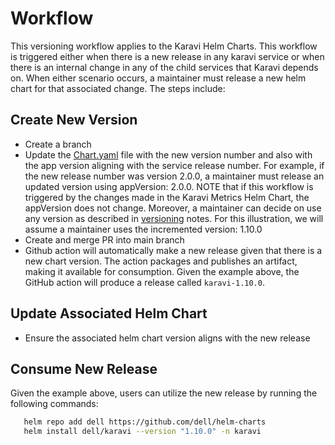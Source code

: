# Workflow
This versioning workflow applies to the Karavi Helm Charts. This workflow is triggered either when there is  a new release in any karavi service or when there is an internal change in any of the child services that Karavi depends on. When either scenario occurs, a maintainer must release a new helm chart for that associated change. The steps include:
## Create New Version
* Create a branch
* Update the [Chart.yaml](../karavi/Chart.yaml) file with the new version number and also with the app version aligning with the service release number. For example, if the new release number was version 2.0.0, a maintainer must release an updated version using appVersion: 2.0.0. NOTE that if this workflow is triggered by the changes made in the Karavi Metrics Helm Chart, the appVersion does not change. Moreover, a maintainer can decide on use any version as described in [versioning](../VERSIONING.md) notes. For this illustration, we will assume a maintainer uses the incremented version: 1.10.0
* Create and merge PR into main branch
* Github action will automatically make a new release given that there is a new chart version. The action packages and publishes an artifact,  making it available for consumption. Given the example above, the GitHub action will produce a release called `karavi-1.10.0`.

## Update Associated Helm Chart
* Ensure the associated helm chart version aligns with the new release


## Consume New Release
Given the example above, users can utilize the new release by running the following commands:
```bash
   helm repo add dell https://github.com/dell/helm-charts
   helm install dell/karavi --version "1.10.0" -n karavi

   ```